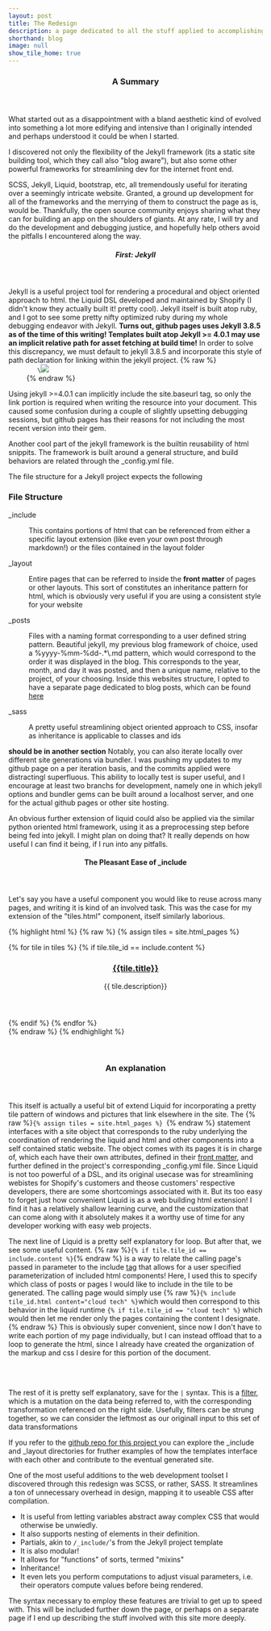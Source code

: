 ```yaml
---
layout: post
title: The Redesign
description: a page dedicated to all the stuff applied to accomplishing a more involved and hands on personal site
shorthand: blog
image: null
show_tile_home: true
---
```
















<div id="main">
	<section>
		<header class="major">
			<h3>A Summary</h3>
		</header>
	<p>What started out as a disappointment with a bland aesthetic kind of evolved into something a lot more edifying and intensive than I originally intended and perhaps understood it could be when I started.
	</p>
	<p>I discovered not only the flexibility of the Jekyll framework (its a static site building tool, which they call also "blog aware"), but also some other powerful frameworks for streamlining dev for the internet front end. 
	</p>
	<p> SCSS, Jekyll, Liquid, bootstrap, etc, all tremendously useful for iterating over a seemingly intricate website.  Granted, a ground up development for all of the frameworks and the merrying of them to construct the page as is, would be. Thankfully, the open source community enjoys sharing what they can for building an app on the shoulders of giants. At any rate, I will try and do the development and debugging justice, and hopefully help others avoid the pitfalls I encountered along the way. </p>
</section>
<section>
	<header class="major">
		<h5>First: Jekyll</h5>
	</header>
	<p> Jekyll is a useful project tool for rendering a procedural and object oriented approach to html. the Liquid DSL developed and maintained by Shopify (I didn't know they actually built it! pretty cool).  Jekyll itself is built atop ruby, and I got to see some pretty nifty optimized ruby during my whole debugging endeavor with Jekyll. <strong>Turns out, github pages uses Jekyll 3.8.5 as of the time of this writing! Templates built atop Jekyll >= 4.0.1 may use an implicit relative path for asset fetching at build time!</strong>
	In order to solve this discrepancy, we must default to jekyll 3.8.5 and incorporate this style of path declaration for linking within the jekyll project. 
	{% raw %}
	 <code>
	 	\<img src="{{ site.baseurl }} {% link assets/images/pic01.jpg %}" \/>
	 </code>
	{% endraw %}
</p>
<p>Using jekyll >=4.0.1 can implicitly include the site.baseurl tag, so only the link portion is required when writing the resource into your document.  This caused some confusion during a couple of slightly upsetting debugging sessions, but github pages has their reasons for not including the most recent version into their gem.
</p>
<p>Another cool part of the jekyll framework is the builtin reusability of html snippits.  The framework is built around a general structure, and build behaviors are related through the _config.yml file. </p>
<p>The file structure for a Jekyll project expects the following</p>
<div class="inner">
	<h3>File Structure</h3>
	<dl>
	<dt>_include</dt>
		<dd> 
			<p>This contains portions of html that can be referenced from either a specific layout extension (like even your own post through markdown!) or the files contained in the layout folder</p>
		</dd>
	<dt>_layout</dt>
	<dd>
		<p>Entire pages that can be referred to inside the <strong>front matter</strong> of pages or other layouts.  This sort of constitutes an inheritance pattern for html, which is obviously very useful if you are using a consistent style for your website </p>
	</dd>
	<dt>_posts</dt>
	<dd>
		<p>Files with a naming format corresponding to a user defined string pattern. Beautiful jekyll, my previous blog framework of choice, used a %yyyy-%mm-%dd-.*\.md pattern, which would correspond to the order it was displayed in the blog. This corresponds to the year, month, and day it was posted, and then a unique name, relative to the project, of your choosing.  Inside this websites structure, I opted to have a separate page dedicated to blog posts, which can be found <a href="{{ site.baseurl }}{% link all_posts.md %}">here</a></p>
	</dd>
	<dt>_sass</dt>
	<dd>
		<p>A pretty useful streamlining object oriented approach to CSS, insofar as inheritance is applicable to classes and ids</p>
	</dd>
</dl>
</div>
</section>
<section>
<p> <strong> should be in another section</strong> Notably, you can also iterate locally over different site generations via bundler. I was pushing my updates to my github page on a per iteration basis, and the commits applied were distractingl superfluous. This ability to locally test is super useful, and I encourage at least two branchs for development, namely one in which jekyll options and bundler gems can be built around a localhost server, 	and one for the actual github pages or other site hosting.</p>
<p>An obvious further extension of liquid could also be applied via the similar python oriented html framework, using it as a preprocessing step before being fed into jekyll.  I might plan on doing that? It really depends on how useful I can find it being, if I run into any pitfalls. </p>
</section>
<section>
	<header class="major">
		<h4>The Pleasant Ease of _include</h4>
	</header>
	<p>Let's say you have a useful component you would like to reuse across many pages, and writing it is kind of an involved task. This was the case for my extension of the "tiles.html" component, itself similarly laborious. </p>

{% highlight html %}
	{% raw %}
	{% assign tiles = site.html_pages %}
	<section id="one" class="tiles">
		{% for tile in tiles %}
		{% if tile.tile_id == include.content %}
		<article>
			<span class="image">
				<img src="{{ tile.image }}" alt="" />
			</span>
			<header class="major">
				<h3><a href="{{ tile.url | relative_url }}" class="link" >{{tile.title}}</a></h3>
				<p>{{ tile.description}}</p>
			</header>
		</article>
		{% endif %}
		{% endfor %}
	</section>
{% endraw %}
{% endhighlight %}
</section>
<br/>
<section>
	<div class="inner">
		<header class="main">
			<h3>An explanation</h3>
		</header>
		<p>This itself is actually a useful bit of extend Liquid for incorporating a pretty tile pattern of windows and pictures that link elsewhere in the site. The {% raw %}<code>{% assign tiles = site.html_pages %} </code>{% endraw %} statement interfaces with a site object that corresponds to the ruby underlying the coordination of rendering the liquid and html and other components into a self contained static website. The object comes with its pages it is in charge of, which each have their own attributes, defined in their <a  target="_blank" rel="noopener noreferrer"  href="https://jekyllrb.com/docs/front-matter/">front matter</a>, and further defined in the project's corresponding _config.yml file.  Since Liquid is not too powerful of a DSL, and its original usecase was for streamlining webistes for Shopify's customers and theose customers' respective developers, there are some shortcomings associated with it. But its too easy to forget just how convenient Liquid is as a web building html extension! I find it has a relatively shallow learning curve, and the customization that can come along with it absolutely makes it a worthy use of time for any developer working with easy web projects.</p>
		<p>The next line of Liquid is a pretty self explanatory for loop. But after that, we see some useful content. 
			{% raw %}<code>{% if tile.tile_id == include.content %}</code>{% endraw %} is a way to relate the calling page's passed in parameter to the include <a  target="_blank" rel="noopener noreferrer"  href="https://shopify.github.io/liquid/basics/introduction/#tags">tag</a> that allows for a user specified parameterization of included html components! Here, I used this to specify which class of posts or pages I would like to include in the tile to be generated. The calling page would simply use {% raw %}<code>{% include tile_id.html content="cloud tech" %}</code>which would then correspond to this behavior in the liquid runtime <code>{% if tile.tile_id == "cloud tech" %}</code> which would then let me render only the pages containing the content I designate.{% endraw %} This is obviously super convenient, since now I don't have to write each portion of my page individually, but I can instead offload that to a loop to generate the html, since I already have created the organization of the markup and css I desire for this portion of the document.</p>
			<br/>
			<br/>
			<p>The rest of it is pretty self explanatory, save for the <code>|</code> syntax.  This is a <a  rel="noopener noreferrer"  target="_blank"  href="https://shopify.github.io/liquid/basics/introduction/#filters">filter</a>, which is a mutation on the data being referred to, with the corresponding transformation referenced on the right side. Usefully, filters can be strung together, so we can consider the leftmost as our originall input to this set of data transformations</p>
			<p>If you refer to the <a  target="_blank" rel="noopener noreferrer" href="https://github.com/lhubbard01/lhubbard01.github.io">github repo for this project </a> you can explore the _include and _layout directories for fruther examples of how the templates interface with each other and contribute to the eventual generated site.</p>
		</div>
	</section>
	<section>
		<p>One of the most useful additions to the web development toolset I discovered through this redesign was SCSS, or rather, SASS. It streamlines a ton of unnecessary overhead in design, mapping it to useable CSS after compilation. </p>
		<ul>
			<li>It is useful from letting variables abstract away complex CSS that would otherwise be unwiedly.</li>
			<li> It also supports nesting of elements in their definition.</li>
			<li>Partials, akin to <code>/_include/</code>'s from the Jekyll project template</li>
			<li>It is also modular! </li>
			<li>It allows for "functions" of sorts, termed "mixins"</li>
			<li>Inheritance!</li>
			<li>It even lets you perform computations to adjust visual parameters, i.e. their operators compute values before being rendered.</li>
		</ul>
		<p>The syntax necessary to employ these features are trivial to get up to speed with. This will be included further down the page, or perhaps on a separate page if I end up describing the stuff involved with this site more deeply.</p>
	</section>
</div>